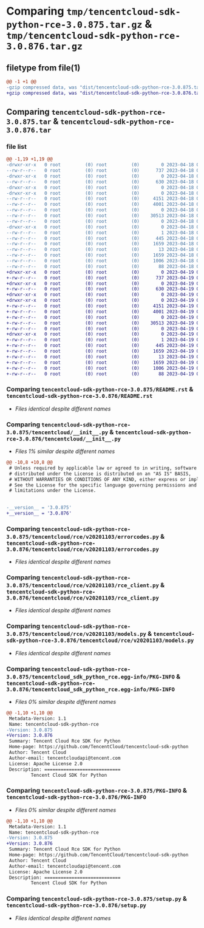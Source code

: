 # Comparing `tmp/tencentcloud-sdk-python-rce-3.0.875.tar.gz` & `tmp/tencentcloud-sdk-python-rce-3.0.876.tar.gz`

## filetype from file(1)

```diff
@@ -1 +1 @@
-gzip compressed data, was "dist/tencentcloud-sdk-python-rce-3.0.875.tar", last modified: Tue Apr 18 00:48:42 2023, max compression
+gzip compressed data, was "dist/tencentcloud-sdk-python-rce-3.0.876.tar", last modified: Wed Apr 19 00:35:06 2023, max compression
```

## Comparing `tencentcloud-sdk-python-rce-3.0.875.tar` & `tencentcloud-sdk-python-rce-3.0.876.tar`

### file list

```diff
@@ -1,19 +1,19 @@
-drwxr-xr-x   0 root         (0) root         (0)        0 2023-04-18 00:48:42.000000 tencentcloud-sdk-python-rce-3.0.875/
--rw-r--r--   0 root         (0) root         (0)      737 2023-04-18 00:48:42.000000 tencentcloud-sdk-python-rce-3.0.875/README.rst
-drwxr-xr-x   0 root         (0) root         (0)        0 2023-04-18 00:48:42.000000 tencentcloud-sdk-python-rce-3.0.875/tencentcloud/
--rw-r--r--   0 root         (0) root         (0)      630 2023-04-18 00:48:42.000000 tencentcloud-sdk-python-rce-3.0.875/tencentcloud/__init__.py
-drwxr-xr-x   0 root         (0) root         (0)        0 2023-04-18 00:48:42.000000 tencentcloud-sdk-python-rce-3.0.875/tencentcloud/rce/
-drwxr-xr-x   0 root         (0) root         (0)        0 2023-04-18 00:48:42.000000 tencentcloud-sdk-python-rce-3.0.875/tencentcloud/rce/v20201103/
--rw-r--r--   0 root         (0) root         (0)     4151 2023-04-18 00:48:42.000000 tencentcloud-sdk-python-rce-3.0.875/tencentcloud/rce/v20201103/errorcodes.py
--rw-r--r--   0 root         (0) root         (0)     4001 2023-04-18 00:48:42.000000 tencentcloud-sdk-python-rce-3.0.875/tencentcloud/rce/v20201103/rce_client.py
--rw-r--r--   0 root         (0) root         (0)        0 2023-04-18 00:48:42.000000 tencentcloud-sdk-python-rce-3.0.875/tencentcloud/rce/v20201103/__init__.py
--rw-r--r--   0 root         (0) root         (0)    30513 2023-04-18 00:48:42.000000 tencentcloud-sdk-python-rce-3.0.875/tencentcloud/rce/v20201103/models.py
--rw-r--r--   0 root         (0) root         (0)        0 2023-04-18 00:48:42.000000 tencentcloud-sdk-python-rce-3.0.875/tencentcloud/rce/__init__.py
-drwxr-xr-x   0 root         (0) root         (0)        0 2023-04-18 00:48:42.000000 tencentcloud-sdk-python-rce-3.0.875/tencentcloud_sdk_python_rce.egg-info/
--rw-r--r--   0 root         (0) root         (0)        1 2023-04-18 00:48:42.000000 tencentcloud-sdk-python-rce-3.0.875/tencentcloud_sdk_python_rce.egg-info/dependency_links.txt
--rw-r--r--   0 root         (0) root         (0)      445 2023-04-18 00:48:42.000000 tencentcloud-sdk-python-rce-3.0.875/tencentcloud_sdk_python_rce.egg-info/SOURCES.txt
--rw-r--r--   0 root         (0) root         (0)     1659 2023-04-18 00:48:42.000000 tencentcloud-sdk-python-rce-3.0.875/tencentcloud_sdk_python_rce.egg-info/PKG-INFO
--rw-r--r--   0 root         (0) root         (0)       13 2023-04-18 00:48:42.000000 tencentcloud-sdk-python-rce-3.0.875/tencentcloud_sdk_python_rce.egg-info/top_level.txt
--rw-r--r--   0 root         (0) root         (0)     1659 2023-04-18 00:48:42.000000 tencentcloud-sdk-python-rce-3.0.875/PKG-INFO
--rw-r--r--   0 root         (0) root         (0)     1006 2023-04-18 00:48:42.000000 tencentcloud-sdk-python-rce-3.0.875/setup.py
--rw-r--r--   0 root         (0) root         (0)       88 2023-04-18 00:48:42.000000 tencentcloud-sdk-python-rce-3.0.875/setup.cfg
+drwxr-xr-x   0 root         (0) root         (0)        0 2023-04-19 00:35:06.000000 tencentcloud-sdk-python-rce-3.0.876/
+-rw-r--r--   0 root         (0) root         (0)      737 2023-04-19 00:35:06.000000 tencentcloud-sdk-python-rce-3.0.876/README.rst
+drwxr-xr-x   0 root         (0) root         (0)        0 2023-04-19 00:35:06.000000 tencentcloud-sdk-python-rce-3.0.876/tencentcloud/
+-rw-r--r--   0 root         (0) root         (0)      630 2023-04-19 00:35:06.000000 tencentcloud-sdk-python-rce-3.0.876/tencentcloud/__init__.py
+drwxr-xr-x   0 root         (0) root         (0)        0 2023-04-19 00:35:06.000000 tencentcloud-sdk-python-rce-3.0.876/tencentcloud/rce/
+drwxr-xr-x   0 root         (0) root         (0)        0 2023-04-19 00:35:06.000000 tencentcloud-sdk-python-rce-3.0.876/tencentcloud/rce/v20201103/
+-rw-r--r--   0 root         (0) root         (0)     4151 2023-04-19 00:35:06.000000 tencentcloud-sdk-python-rce-3.0.876/tencentcloud/rce/v20201103/errorcodes.py
+-rw-r--r--   0 root         (0) root         (0)     4001 2023-04-19 00:35:06.000000 tencentcloud-sdk-python-rce-3.0.876/tencentcloud/rce/v20201103/rce_client.py
+-rw-r--r--   0 root         (0) root         (0)        0 2023-04-19 00:35:06.000000 tencentcloud-sdk-python-rce-3.0.876/tencentcloud/rce/v20201103/__init__.py
+-rw-r--r--   0 root         (0) root         (0)    30513 2023-04-19 00:35:06.000000 tencentcloud-sdk-python-rce-3.0.876/tencentcloud/rce/v20201103/models.py
+-rw-r--r--   0 root         (0) root         (0)        0 2023-04-19 00:35:06.000000 tencentcloud-sdk-python-rce-3.0.876/tencentcloud/rce/__init__.py
+drwxr-xr-x   0 root         (0) root         (0)        0 2023-04-19 00:35:06.000000 tencentcloud-sdk-python-rce-3.0.876/tencentcloud_sdk_python_rce.egg-info/
+-rw-r--r--   0 root         (0) root         (0)        1 2023-04-19 00:35:06.000000 tencentcloud-sdk-python-rce-3.0.876/tencentcloud_sdk_python_rce.egg-info/dependency_links.txt
+-rw-r--r--   0 root         (0) root         (0)      445 2023-04-19 00:35:06.000000 tencentcloud-sdk-python-rce-3.0.876/tencentcloud_sdk_python_rce.egg-info/SOURCES.txt
+-rw-r--r--   0 root         (0) root         (0)     1659 2023-04-19 00:35:06.000000 tencentcloud-sdk-python-rce-3.0.876/tencentcloud_sdk_python_rce.egg-info/PKG-INFO
+-rw-r--r--   0 root         (0) root         (0)       13 2023-04-19 00:35:06.000000 tencentcloud-sdk-python-rce-3.0.876/tencentcloud_sdk_python_rce.egg-info/top_level.txt
+-rw-r--r--   0 root         (0) root         (0)     1659 2023-04-19 00:35:06.000000 tencentcloud-sdk-python-rce-3.0.876/PKG-INFO
+-rw-r--r--   0 root         (0) root         (0)     1006 2023-04-19 00:35:06.000000 tencentcloud-sdk-python-rce-3.0.876/setup.py
+-rw-r--r--   0 root         (0) root         (0)       88 2023-04-19 00:35:06.000000 tencentcloud-sdk-python-rce-3.0.876/setup.cfg
```

### Comparing `tencentcloud-sdk-python-rce-3.0.875/README.rst` & `tencentcloud-sdk-python-rce-3.0.876/README.rst`

 * *Files identical despite different names*

### Comparing `tencentcloud-sdk-python-rce-3.0.875/tencentcloud/__init__.py` & `tencentcloud-sdk-python-rce-3.0.876/tencentcloud/__init__.py`

 * *Files 1% similar despite different names*

```diff
@@ -10,8 +10,8 @@
 # Unless required by applicable law or agreed to in writing, software
 # distributed under the License is distributed on an "AS IS" BASIS,
 # WITHOUT WARRANTIES OR CONDITIONS OF ANY KIND, either express or implied.
 # See the License for the specific language governing permissions and
 # limitations under the License.
 
 
-__version__ = '3.0.875'
+__version__ = '3.0.876'
```

### Comparing `tencentcloud-sdk-python-rce-3.0.875/tencentcloud/rce/v20201103/errorcodes.py` & `tencentcloud-sdk-python-rce-3.0.876/tencentcloud/rce/v20201103/errorcodes.py`

 * *Files identical despite different names*

### Comparing `tencentcloud-sdk-python-rce-3.0.875/tencentcloud/rce/v20201103/rce_client.py` & `tencentcloud-sdk-python-rce-3.0.876/tencentcloud/rce/v20201103/rce_client.py`

 * *Files identical despite different names*

### Comparing `tencentcloud-sdk-python-rce-3.0.875/tencentcloud/rce/v20201103/models.py` & `tencentcloud-sdk-python-rce-3.0.876/tencentcloud/rce/v20201103/models.py`

 * *Files identical despite different names*

### Comparing `tencentcloud-sdk-python-rce-3.0.875/tencentcloud_sdk_python_rce.egg-info/PKG-INFO` & `tencentcloud-sdk-python-rce-3.0.876/tencentcloud_sdk_python_rce.egg-info/PKG-INFO`

 * *Files 0% similar despite different names*

```diff
@@ -1,10 +1,10 @@
 Metadata-Version: 1.1
 Name: tencentcloud-sdk-python-rce
-Version: 3.0.875
+Version: 3.0.876
 Summary: Tencent Cloud Rce SDK for Python
 Home-page: https://github.com/TencentCloud/tencentcloud-sdk-python
 Author: Tencent Cloud
 Author-email: tencentcloudapi@tencent.com
 License: Apache License 2.0
 Description: ============================
         Tencent Cloud SDK for Python
```

### Comparing `tencentcloud-sdk-python-rce-3.0.875/PKG-INFO` & `tencentcloud-sdk-python-rce-3.0.876/PKG-INFO`

 * *Files 0% similar despite different names*

```diff
@@ -1,10 +1,10 @@
 Metadata-Version: 1.1
 Name: tencentcloud-sdk-python-rce
-Version: 3.0.875
+Version: 3.0.876
 Summary: Tencent Cloud Rce SDK for Python
 Home-page: https://github.com/TencentCloud/tencentcloud-sdk-python
 Author: Tencent Cloud
 Author-email: tencentcloudapi@tencent.com
 License: Apache License 2.0
 Description: ============================
         Tencent Cloud SDK for Python
```

### Comparing `tencentcloud-sdk-python-rce-3.0.875/setup.py` & `tencentcloud-sdk-python-rce-3.0.876/setup.py`

 * *Files identical despite different names*

